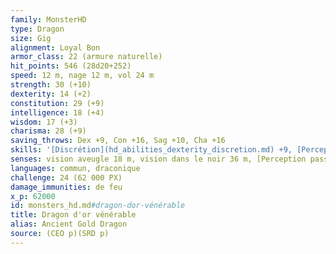 ```yaml
---
family: MonsterHD
type: Dragon
size: Gig
alignment: Loyal Bon
armor_class: 22 (armure naturelle)
hit_points: 546 (28d20+252)
speed: 12 m, nage 12 m, vol 24 m
strength: 30 (+10)
dexterity: 14 (+2)
constitution: 29 (+9)
intelligence: 18 (+4)
wisdom: 17 (+3)
charisma: 28 (+9)
saving_throws: Dex +9, Con +16, Sag +10, Cha +16
skills: '[Discrétion](hd_abilities_dexterity_discretion.md) +9, [Perception](hd_abilities_wisdom_perception.md) +17, [Perspicacité](hd_abilities_wisdom_perspicacite.md) +10, [Persuasion](hd_abilities_charisma_persuasion.md) +16'
senses: vision aveugle 18 m, vision dans le noir 36 m, [Perception passive](hd_abilities_dexterity_perception_passive.md) 27
languages: commun, draconique
challenge: 24 (62 000 PX)
damage_immunities: de feu
x_p: 62000
id: monsters_hd.md#dragon-dor-vénérable
title: Dragon d'or vénérable
alias: Ancient Gold Dragon
source: (CEO p)(SRD p)
---
```


